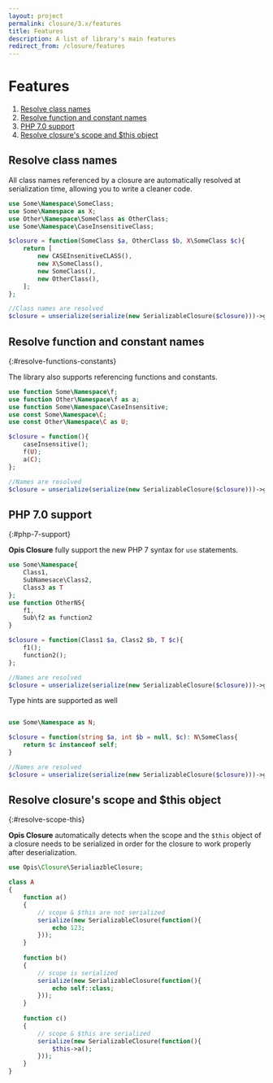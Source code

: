 ```yaml
---
layout: project
permalink: closure/3.x/features
title: Features
description: A list of library's main features
redirect_from: /closure/features
---
```

# Features

1. [Resolve class names](#resolve-class-names)
2. [Resolve function and constant names](#resolve-functions-constants)
2. [PHP 7.0 support](#php-7-support)
3. [Resolve closure's scope and $this object](#resolve-scope-this)

## Resolve class names

All class names referenced by a closure are automatically resolved at serialization time, 
allowing you to write a cleaner code. 

```php
use Some\Namespace\SomeClass;
use Some\Namespace as X;
use Other\Namespace\SomeClass as OtherClass;
use Some\Namespace\CaseInsensitiveClass;

$closure = function(SomeClass $a, OtherClass $b, X\SomeClass $c){
    return [
        new CASEInsenitiveCLASS(),
        new X\SomeClass(),
        new SomeClass(),
        new OtherClass(),
    ];
};

//Class names are resolved
$closure = unserialize(serialize(new SerializableClosure($closure)))->getClosure();
```

## Resolve function and constant names
{:#resolve-functions-constants}

The library also supports referencing functions and constants.

```php
use function Some\Namespace\f;
use function Other\Namespace\f as a;
use function Some\Namespace\CaseInsensitive;
use const Some\Namespace\C;
use const Other\Namespace\C as U;

$closure = function(){
    caseInsensitive();
    f(U);
    a(C);
};

//Names are resolved
$closure = unserialize(serialize(new SerializableClosure($closure)))->getClosure();
```

## PHP 7.0 support
{:#php-7-support}

**Opis Closure** fully support the new PHP 7 syntax for `use` statements.

```php
use Some\Namespace{
    Class1,
    SubNamesace\Class2,
    Class3 as T
};
use function OtherNS{
    f1,
    Sub\f2 as function2
}

$closure = function(Class1 $a, Class2 $b, T $c){
    f1();
    function2();
};

//Names are resolved
$closure = unserialize(serialize(new SerializableClosure($closure)))->getClosure();
```

Type hints are supported as well

```php

use Some\Namespace as N;

$closure = function(string $a, int $b = null, $c): N\SomeClass{
    return $c instanceof self;
}

//Names are resolved
$closure = unserialize(serialize(new SerializableClosure($closure)))->getClosure();
```

## Resolve closure's scope and $this object
{:#resolve-scope-this}

**Opis Closure** automatically detects when the scope and the `$this` object of a closure needs to be serialized 
in order for the closure to work properly after deserialization.

```php
use Opis\Closure\SerialiazbleClosure;

class A
{
    function a()
    {
        // scope & $this are not serialized
        serialize(new SerializableClosure(function(){
            echo 123;
        }));
    }
    
    function b()
    {
        // scope is serialized
        serialize(new SerializableClosure(function(){
            echo self::class;
        }));
    }
    
    function c()
    {
        // scope & $this are serialized
        serialize(new SerializableClosure(function(){
            $this->a();
        }));
    }
}
```

